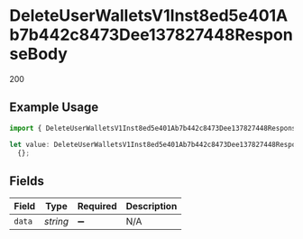 # DeleteUserWalletsV1Inst8ed5e401Ab7b442c8473Dee137827448ResponseBody

200

## Example Usage

```typescript
import { DeleteUserWalletsV1Inst8ed5e401Ab7b442c8473Dee137827448ResponseBody } from "@dhaba/safepay-ts/models/operations";

let value: DeleteUserWalletsV1Inst8ed5e401Ab7b442c8473Dee137827448ResponseBody =
  {};
```

## Fields

| Field              | Type               | Required           | Description        |
| ------------------ | ------------------ | ------------------ | ------------------ |
| `data`             | *string*           | :heavy_minus_sign: | N/A                |